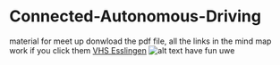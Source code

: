 # Connected-Autonomous-Driving
material for meet up
donwload the pdf file, all the links in the mind map work if you click them
 [VHS Esslingen](http://www.vhs-esslingen.de)
![alt text](mindMap.jpg "Mindmap für feb 2018 meetup")
have fun
uwe
